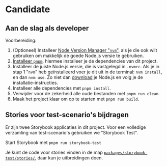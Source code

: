 <!-- @license CC0-1.0 -->

# Candidate

## Aan de slag als developer

Voorbereiding:

1. (Optioneel) Installeer [Node Version Manager "`nvm`"](https://github.com/nvm-sh/nvm), als je die ook wilt gebruiken om makkelijk de goede Node.js versie te gebruiken.
2. [Installeer `pnpm`](https://pnpm.io/installation), hiermee installeer je de dependencies van dit project.
3. Installeer de juiste Node.js versie, die is vastgelegd in `.nvmrc`. Als je in stap 1 "`nvm`" heb geïnstalleerd voer je dit uit in de terminal: `nvm install`, en dan `nvm use`. Zo niet dan [download](https://nodejs.org/) je Node.js en volg je de installatie-instructies.
4. Installeer alle dependencies met `pnpm install`.
5. Verwijder voor de zekerheid alle oude bestanden met `pnpm run clean`.
6. Maak het project klaar om op te starten met `pnpm run build`.

## Stories voor test-scenario's bijdragen

Er zijn twee Storybook applicaties in dit project. Voor een volledige verzamling van test-scenario's gebruiken we "Storybook Test".

Start Storybook met `pnpm run storybook-test`

Je kunt de code voor stories vinden in de map [`packages/storybook-test/stories/`](packages/storybook-test/stories), daar kun je uitbreidingen doen.

